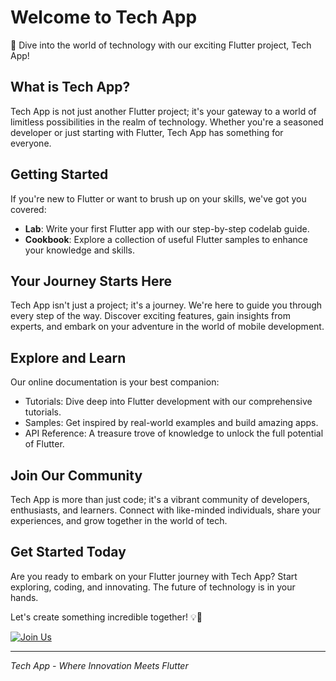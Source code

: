 # Welcome to Tech App

🚀 Dive into the world of technology with our exciting Flutter project, Tech App!

## What is Tech App?

Tech App is not just another Flutter project; it's your gateway to a world of limitless possibilities in the realm of technology. Whether you're a seasoned developer or just starting with Flutter, Tech App has something for everyone.

## Getting Started

If you're new to Flutter or want to brush up on your skills, we've got you covered:

- **Lab**: Write your first Flutter app with our step-by-step codelab guide.
- **Cookbook**: Explore a collection of useful Flutter samples to enhance your knowledge and skills.

## Your Journey Starts Here

Tech App isn't just a project; it's a journey. We're here to guide you through every step of the way. Discover exciting features, gain insights from experts, and embark on your adventure in the world of mobile development.

## Explore and Learn

Our online documentation is your best companion:

- Tutorials: Dive deep into Flutter development with our comprehensive tutorials.
- Samples: Get inspired by real-world examples and build amazing apps.
- API Reference: A treasure trove of knowledge to unlock the full potential of Flutter.

## Join Our Community

Tech App is more than just code; it's a vibrant community of developers, enthusiasts, and learners. Connect with like-minded individuals, share your experiences, and grow together in the world of tech.

## Get Started Today

Are you ready to embark on your Flutter journey with Tech App? Start exploring, coding, and innovating. The future of technology is in your hands.

Let's create something incredible together! 💡📱

[![Join Us](https://yourtechapp.com/join)](https://yourtechapp.com/join)

---

*Tech App - Where Innovation Meets Flutter*